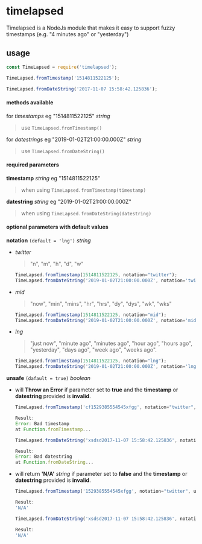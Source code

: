 # timelapsed
Timelapsed is a NodeJs module that makes it easy to support fuzzy timestamps (e.g. "4 minutes ago" or "yesterday")

## usage
```javascript
const TimeLapsed = require('timelapsed');

TimeLapsed.fromTimestamp('1514811522125');

TimeLapsed.fromDateString('2017-11-07 15:58:42.125836');
```

#### methods available
for *timestamps* eg "1514811522125" *string*
>use `TimeLapsed.fromTimestamp()`

for *datestrings* eg "2019-01-02T21:00:00.000Z" *string*
>use `TimeLapsed.fromDateString()`

#### required parameters
**timestamp** *string* eg "1514811522125"
>when using `TimeLapsed.fromTimestamp(timestamp)`

**datestring** *string* eg "2019-01-02T21:00:00.000Z"
>when using `TimeLapsed.fromDateString(datestring)`

#### optional parameters with default values
**notation** `(default = 'lng')` *string*
- *twitter*
    >"n", "m", "h", "d", "w"
    ```javascript
    TimeLapsed.fromTimestamp(1514811522125, notation="twitter");
    TimeLapsed.fromDateString('2019-01-02T21:00:00.000Z', notation='twitter');
    ```
- *mid*
    >"now", "min", "mins", "hr", "hrs", "dy", "dys", "wk", "wks"
    ```javascript
    TimeLapsed.fromTimestamp(1514811522125, notation="mid");
    TimeLapsed.fromDateString('2019-01-02T21:00:00.000Z', notation='mid');
    ```
- *lng*
    >"just now", "minute ago", "minutes ago", "hour ago", "hours ago", "yesterday", "days ago", "week ago", "weeks ago".
    ```javascript
    TimeLapsed.fromTimestamp(1514811522125, notation="lng");
    TimeLapsed.fromDateString('2019-01-02T21:00:00.000Z', notation='lng');
    ```

**unsafe** `(dafault = true)` *boolean*
- will **Throw an Error** if parameter set to **true** and the **timestamp** or **datestring** provided is **invalid**.
    ```javascript
    TimeLapsed.fromTimestamp('cf1529385554545xfgg', notation="twitter", unsafe=true);

    Result:
    Error: Bad timestamp
    at Function.fromTimestamp...

    TimeLapsed.fromDateString('xsdsd2017-11-07 15:58:42.125836', notation="lng", unsafe=true);

    Result:
    Error: Bad datestring
    at Function.fromDateString...
    ```
- will return **'N/A'** *string* if parameter set to **false** and the **timestamp** or **datestring** provided is **invalid**.

    ```javascript
    TimeLapsed.fromTimestamp('1529385554545xfgg', notation="twitter", unsafe=false);

    Result:
    'N/A'

    TimeLapsed.fromDateString('xsdsd2017-11-07 15:58:42.125836', notation="lng", unsafe=false);

    Result:
    'N/A'
    ```